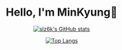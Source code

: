<div align="center">
  <h1> Hello, I'm MinKyung👋 </h1>
  
  [![slz6k's GitHub stats](https://github-readme-stats.vercel.app/api?username=slz6k)](https://github.com/anuraghazra/github-readme-stats)
  
  [![Top Langs](https://github-readme-stats.vercel.app/api/top-langs/?username=slz6k)](https://github.com/anuraghazra/github-readme-stats)
</div>

